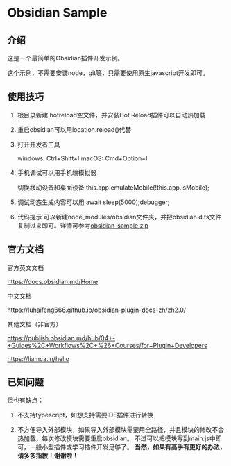 # Obsidian Sample


## 介绍

这是一个最简单的Obsidian插件开发示例。

这个示例，不需要安装node，git等，只需要使用原生javascript开发即可。


## 使用技巧

1. 根目录新建.hotreload空文件，并安装Hot Reload插件可以自动热加载

2. 重启obsidian可以用location.reload()代替

3. 打开开发者工具

    windows: Ctrl+Shift+I
    macOS: Cmd+Option+I

4. 手机调试可以用手机端模拟器

    切换移动设备和桌面设备 this.app.emulateMobile(!this.app.isMobile);

4. 调试动态生成内容可以用 await sleep(5000);debugger;

5. 代码提示
可以新建node_modules/obsidian文件夹，并把obsidian.d.ts文件复制过来即可。详情可参考[obsidian-sample.zip](https://github.com/wish5115/my-softs/releases/download/ObsidianSample/obsidian-sample.zip)


## 官方文档

官方英文文档

https://docs.obsidian.md/Home

中文文档

https://luhaifeng666.github.io/obsidian-plugin-docs-zh/zh2.0/

其他文档（非官方）

https://publish.obsidian.md/hub/04+-+Guides%2C+Workflows%2C+%26+Courses/for+Plugin+Developers

https://liamca.in/hello


## 已知问题

但也有缺点：

1. 不支持typescript，如想支持需要IDE插件进行转换

2. 不方便导入外部模块，如果导入外部模块需要用全路径，并且模块的修改不会热加载，每次修改模块需要重启obsidian。
不过可以把模块写到main.js中即可，一般小型插件或学习插件开发足够了。
**当然，如果有高手有更好的办法，请多多指教！谢谢啦！**
